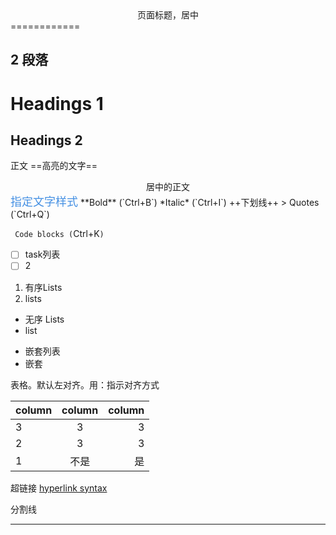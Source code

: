 <center>页面标题，居中</center>
============


2	段落
-----------

# Headings 1
## Headings 2 ##




正文
==高亮的文字==
<center>居中的正文</center>
<font color="#4590e3" size="4px">指定文字样式</font>
**Bold** (`Ctrl+B`)
*Italic* (`Ctrl+I`)
++下划线++
> Quotes (`Ctrl+Q`)

`
Code blocks (`Ctrl+K`)
`

- [ ] task列表
- [ ] 2

1. 有序Lists
2. lists

- 无序 Lists
- list
 * 嵌套列表
 * 嵌套



表格。默认左对齐。用：指示对齐方式

| column | column | column |
|--------|:--------:|--------:|
|   3     |    3    |    3    |
|   2     |   3     |   3     |
|    1    |   不是     |    是    |

超链接
[hyperlink syntax](http://markdownpad.com)

分割线
***












[^]: 的d
